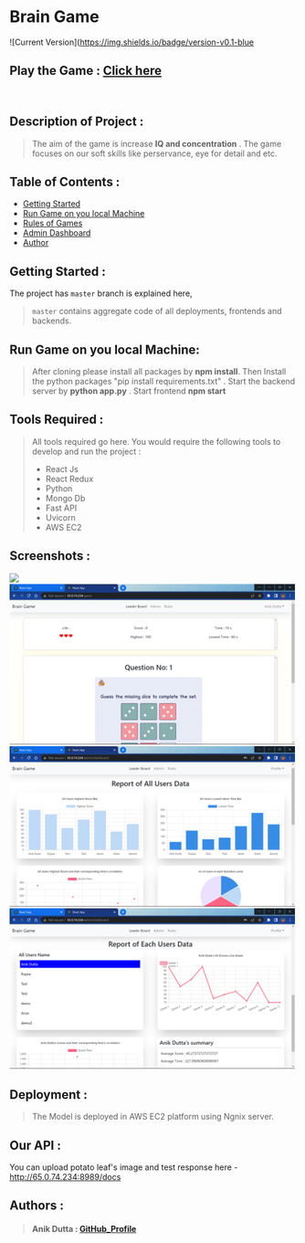 # Brain Game

![Current Version](https://img.shields.io/badge/version-v0.1-blue

## Play the Game : [Click here](http://65.0.74.234/)

<br>


## Description of Project :
>The aim of the game is increase **IQ and concentration** . The game focuses on our soft skills like perservance, eye for detail and etc. 


## Table of Contents :
- [Getting Started](#getting-started)
- [Run Game on you local Machine](#)
- [Rules of Games](#tools-required)
- [Admin Dashboard](#development)
- [Author](#author)

## Getting Started :

The project has `master` branch is explained here,

> `master` contains aggregate code of all deployments, frontends and backends.

## Run Game on you local Machine:

>After cloning please install all packages by **npm install**. Then Install the python packages "pip install requirements.txt" .
>Start the backend server by **python app.py** .
>Start frontend **npm start**

## Tools Required :

>All tools required go here. You would require the following tools to develop and run the project :
>
>* React Js
>* React Redux
>* Python 
>* Mongo Db
>* Fast API
>* Uvicorn
>* AWS EC2 

## Screenshots :
<img src ="https://user-images.githubusercontent.com/89339582/232370710-c31b90c1-29f6-4f40-84d1-6f3cf5765d79.png" width='500px'/>
<img src ="https://github.com/anik0810/E_Litmus-Brain_Game/blob/master/Screenshot%20(14).png?raw=true" width='500px'/>
<img src ="https://github.com/anik0810/E_Litmus-Brain_Game/blob/master/Screenshot%20(16).png?raw=true" width= '500px' />
<img src ="https://github.com/anik0810/E_Litmus-Brain_Game/blob/master/Screenshot%20(17).png?raw=true" width='500px'/>


## Deployment :

>The Model is deployed in AWS EC2 platform using Ngnix server.


## Our API :
You can upload potato leaf's image and test response here - http://65.0.74.234:8989/docs

## Authors :

>#### Anik Dutta : [GitHub_Profile](https://github.com/anik0810)


